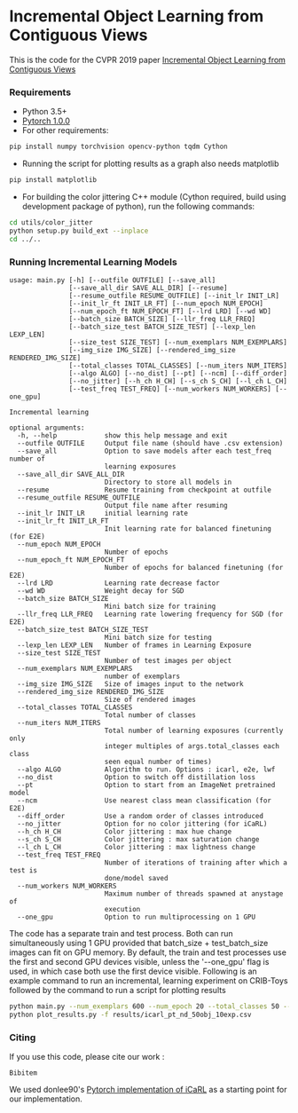 # Incremental Object Learning from Contiguous Views
This is the code for the CVPR 2019 paper [Incremental Object Learning 
from Contiguous Views](link) 

### Requirements
- Python 3.5+ 
- [Pytorch 1.0.0](https://pytorch.org/)
- For other requirements:
```bash
pip install numpy torchvision opencv-python tqdm Cython 
```
- Running the script for plotting results as a graph also needs matplotlib
```bash
pip install matplotlib
```

- For building the color jittering C++ module (Cython required, build using 
development package of python), run the following commands:
```bash
cd utils/color_jitter
python setup.py build_ext --inplace
cd ../..
```

### Running Incremental Learning Models
```
usage: main.py [-h] [--outfile OUTFILE] [--save_all]
               [--save_all_dir SAVE_ALL_DIR] [--resume]
               [--resume_outfile RESUME_OUTFILE] [--init_lr INIT_LR]
               [--init_lr_ft INIT_LR_FT] [--num_epoch NUM_EPOCH]
               [--num_epoch_ft NUM_EPOCH_FT] [--lrd LRD] [--wd WD]
               [--batch_size BATCH_SIZE] [--llr_freq LLR_FREQ]
               [--batch_size_test BATCH_SIZE_TEST] [--lexp_len LEXP_LEN]
               [--size_test SIZE_TEST] [--num_exemplars NUM_EXEMPLARS]
               [--img_size IMG_SIZE] [--rendered_img_size RENDERED_IMG_SIZE]
               [--total_classes TOTAL_CLASSES] [--num_iters NUM_ITERS]
               [--algo ALGO] [--no_dist] [--pt] [--ncm] [--diff_order]
               [--no_jitter] [--h_ch H_CH] [--s_ch S_CH] [--l_ch L_CH]
               [--test_freq TEST_FREQ] [--num_workers NUM_WORKERS] [--one_gpu]

Incremental learning

optional arguments:
  -h, --help            show this help message and exit
  --outfile OUTFILE     Output file name (should have .csv extension)
  --save_all            Option to save models after each test_freq number of
                        learning exposures
  --save_all_dir SAVE_ALL_DIR
                        Directory to store all models in
  --resume              Resume training from checkpoint at outfile
  --resume_outfile RESUME_OUTFILE
                        Output file name after resuming
  --init_lr INIT_LR     initial learning rate
  --init_lr_ft INIT_LR_FT
                        Init learning rate for balanced finetuning (for E2E)
  --num_epoch NUM_EPOCH
                        Number of epochs
  --num_epoch_ft NUM_EPOCH_FT
                        Number of epochs for balanced finetuning (for E2E)
  --lrd LRD             Learning rate decrease factor
  --wd WD               Weight decay for SGD
  --batch_size BATCH_SIZE
                        Mini batch size for training
  --llr_freq LLR_FREQ   Learning rate lowering frequency for SGD (for E2E)
  --batch_size_test BATCH_SIZE_TEST
                        Mini batch size for testing
  --lexp_len LEXP_LEN   Number of frames in Learning Exposure
  --size_test SIZE_TEST
                        Number of test images per object
  --num_exemplars NUM_EXEMPLARS
                        number of exemplars
  --img_size IMG_SIZE   Size of images input to the network
  --rendered_img_size RENDERED_IMG_SIZE
                        Size of rendered images
  --total_classes TOTAL_CLASSES
                        Total number of classes
  --num_iters NUM_ITERS
                        Total number of learning exposures (currently only
                        integer multiples of args.total_classes each class
                        seen equal number of times)
  --algo ALGO           Algorithm to run. Options : icarl, e2e, lwf
  --no_dist             Option to switch off distillation loss
  --pt                  Option to start from an ImageNet pretrained model
  --ncm                 Use nearest class mean classification (for E2E)
  --diff_order          Use a random order of classes introduced
  --no_jitter           Option for no color jittering (for iCaRL)
  --h_ch H_CH           Color jittering : max hue change
  --s_ch S_CH           Color jittering : max saturation change
  --l_ch L_CH           Color jittering : max lightness change
  --test_freq TEST_FREQ
                        Number of iterations of training after which a test is
                        done/model saved
  --num_workers NUM_WORKERS
                        Maximum number of threads spawned at anystage of
                        execution
  --one_gpu             Option to run multiprocessing on 1 GPU
```
The code has a separate train and test process. Both can run simultaneously 
using 1 GPU provided that batch_size + test_batch_size images can fit on GPU
memory. By default, the train and test processes use the first and second GPU
devices visible, unless the '--one_gpu' flag is used, in which case both use 
the first device visible. Following is an example command to run an incremental,
learning experiment on CRIB-Toys followed by the command to run a script for
plotting results

```bash
python main.py --num_exemplars 600 --num_epoch 20 --total_classes 50 --num_iters 500 --algo icarl --pt --no_dist --batch_size 100 --diff_order --outfile results/icarl_pt_nd_50obj_10exp.csv
python plot_results.py -f results/icarl_pt_nd_50obj_10exp.csv
```

### Citing
If you use this code, please cite our work :
```
Bibitem
```

We used donlee90's [Pytorch implementation of iCaRL](https://github.com/donlee90/icarl)
as a starting point for our implementation.

